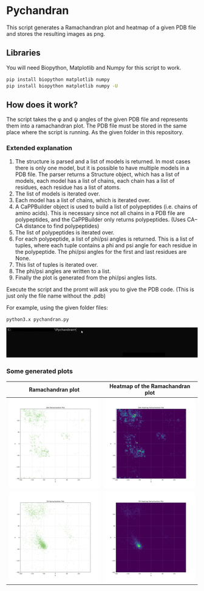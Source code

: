 # Pychandran

This script generates a Ramachandran plot and heatmap of a given PDB file and stores the resulting images as png.

## Libraries
You will need Biopython, Matplotlib and Numpy for this script to work.

```bash
pip install biopython matplotlib numpy
pip install biopython matplotlib numpy -U
```

## How does it work?
The script takes the φ and ψ angles of the given PDB file and represents them into a ramachandran plot.
The PDB file must be stored in the same place where the script is running. As the given folder in this repository.

### Extended explanation

1. The structure is parsed and a list of models is returned. In most cases there is only one model, but it is possible to have multiple models in a PDB file.
   The parser returns a Structure object, which has a list of models, each model has a list of chains, each chain has a list of residues, each residue has a list of atoms.
2. The list of models is iterated over.
3. Each model has a list of chains, which is iterated over.
4. A CaPPBuilder object is used to build a list of polypeptides (i.e. chains of amino acids). This is necessary since not all chains in a PDB file are polypeptides, and the CaPPBuilder only returns polypeptides. (Uses CA–CA distance to find polypeptides)
5. The list of polypeptides is iterated over.
6. For each polypeptide, a list of phi/psi angles is returned. This is a list of tuples, where each tuple contains a phi and psi angle for each residue in the polypeptide. The phi/psi angles for the first and last residues are None.
7. This list of tuples is iterated over.
8. The phi/psi angles are written to a list. 
9. Finally the plot is generated from the phi/psi angles lists.

Execute the script and the promt will ask you to give the PDB code. (This is just only the file name without the .pdb)

For example, using the given folder files:
```bash
python3.x pychandran.py
```
![Alt Text](https://github.com/XavierUPF/Pychandran/blob/main/Pychandran/terminalexample.gif)


### Some generated plots

Ramachandran plot          |  Heatmap of the Ramachandran plot
:-------------------------:|:-------------------------:
![](https://github.com/XavierUPF/Pychandran/blob/main/Pychandran/2dkt_ramachandran.png)  |  ![](https://github.com/XavierUPF/Pychandran/blob/main/Pychandran/2dkt_heatmap_ramachandran.png)
![](https://github.com/XavierUPF/Pychandran/blob/main/Pychandran/5fil_ramachandran.png)  |  ![](https://github.com/XavierUPF/Pychandran/blob/main/Pychandran/5fil_heatmap_ramachandran.png)
